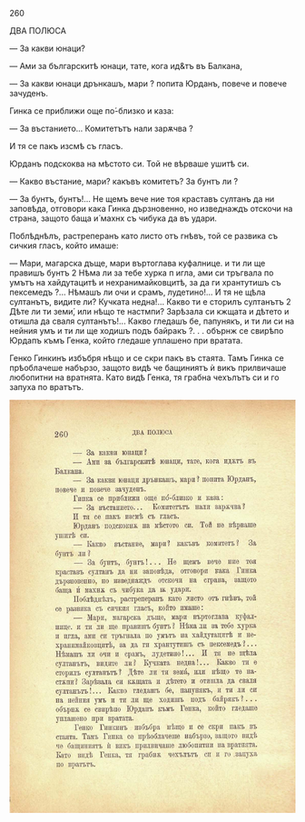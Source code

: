 ﻿260

ДВА ПОЛЮСА

— За какви юнаци?

— Ами за българскитѣ юнаци, тате, кога ид&тъ въ Балкана,

— За какви юнаци дрънкашъ, мари ? попита Юрданъ, повече и повече зачуденъ.

Гинка се приближи още по́-близко и каза:

— За въстанието... Комитетътъ нали зарѫчва ?

И тя се пакъ изсмѣ съ гласъ.

Юрданъ подскоква на мѣстото си. Той не вѣрваше ушитѣ си.

— Какво въстание, мари? какъвъ комитетъ? За бунтъ ли ?

— За бунтъ, бунтъ!... Не щемъ вече ние тоя краставъ султанъ да ни заповѣда, отговори кака Гинка дързновенно, но изведнаждъ отскочи на страна, защото баща и́ махнх съ чибука да въ удари.

Поблѣднѣлъ, растреперанъ като листо отъ гнѣвъ, той се развика съ сичкия гласъ, който имаше:

— Мари, магарска дъще, мари въртоглава куфалнице. и ти ли ще правишъ бунтъ 2 Нѣма ли за тебе хурка п игла, ами си тръгвала по умътъ на хайдутацитѣ и нехранимайковцитѣ, за да ги хрантутишъ съ пексемедъ ?... Нѣмашъ ли очи и срамъ, лудетино!... И тя не щѣла султанътъ, видите ли? Кучката недна!... Какво ти е сторилъ султанътъ 2 Дѣте ли ти земи́, или нѣщо те настмпи? Зарѣзала си кжщата и дѣтето и отишла да сваля султанътъ!... Какво гледашъ бе, папунякъ, и ти ли си на нейния умъ и ти ли ще ходишъ подъ байракъ ?. . . обърнж се свирѣпо Юрдапъ къмъ Генка, който гледаше уплашено при вратата.

Генко Гинкинъ избъбря нѣщо и се скри пакъ въ стаята. Тамъ Гинка се прѣоблачеше набързо, защото видѣ че бащиниятъ ѝ викъ прилвичаше любопитни на вратнята. Като видѣ Генка, тя грабна чехълътъ си и го запуха по вратътъ.

![original](../images/295.jpg)

